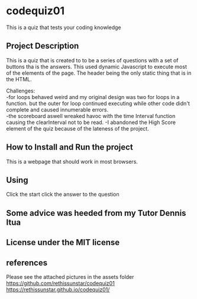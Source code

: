 # codequiz01
This is a quiz that tests your coding knowledge

## Project Description
This is a quiz that is created to to be a series of questions with a set of buttons tha is the answers.
This used dynamic Javascript to execute most of the elements of the page.  The header being the only static thing that is in the HTML.

Challenges:  
-for loops behaved weird and my original design was two for loops in a function. but the outer for loop continued executing while other code didn't complete and caused innumerable errors.  
-the scoreboard aswell wreaked havoc with the time Interval function causing the clearInterval not to be read. 
-I abandoned the High Score element of the quiz because of the lateness of the project.

## How to Install and Run the project
This is a webpage that should work in most browsers.

## Using
Click the start 
click the answer to the question

## Some advice was heeded from my Tutor Dennis Itua

## License under the MIT license

## references
Please see the attached pictures in the assets folder
https://github.com/rethissunstar/codequiz01
https://rethissunstar.github.io/codequiz01/